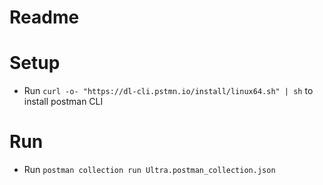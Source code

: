 # Readme

# Setup

- Run `curl -o- "https://dl-cli.pstmn.io/install/linux64.sh" | sh` to install postman CLI

# Run

- Run `postman collection run Ultra.postman_collection.json` 

